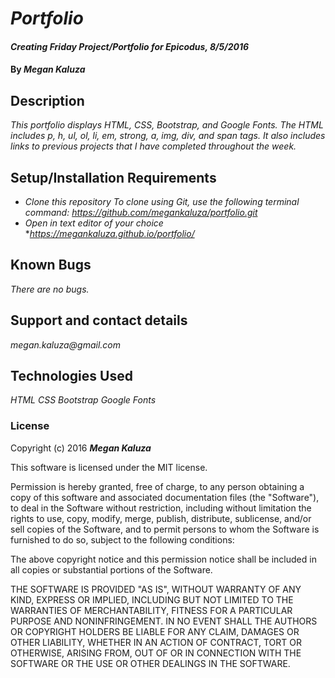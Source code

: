 # _Portfolio_

#### _Creating Friday Project/Portfolio for Epicodus, 8/5/2016_

#### By _**Megan Kaluza**_

## Description

_This portfolio displays HTML, CSS, Bootstrap, and Google Fonts. The HTML includes p, h, ul, ol, li, em, strong, a, img, div, and span tags. It also includes links to previous projects that I have completed throughout the week._

## Setup/Installation Requirements

* _Clone this repository_
    _To clone using Git, use the following terminal command:_
    _https://github.com/megankaluza/portfolio.git_
* _Open in text editor of your choice_
*_https://megankaluza.github.io/portfolio/_

## Known Bugs

_There are no bugs._

## Support and contact details

_megan.kaluza@gmail.com_

## Technologies Used

_HTML_
_CSS_
_Bootstrap_
_Google Fonts_

### License

Copyright (c) 2016 **_Megan Kaluza_**

This software is licensed under the MIT license.

Permission is hereby granted, free of charge, to any person obtaining a copy of this software and associated documentation files (the "Software"), to deal in the Software without restriction, including without limitation the rights to use, copy, modify, merge, publish, distribute, sublicense, and/or sell copies of the Software, and to permit persons to whom the Software is furnished to do so, subject to the following conditions:

The above copyright notice and this permission notice shall be included in all copies or substantial portions of the Software.

THE SOFTWARE IS PROVIDED "AS IS", WITHOUT WARRANTY OF ANY KIND, EXPRESS OR IMPLIED, INCLUDING BUT NOT LIMITED TO THE WARRANTIES OF MERCHANTABILITY, FITNESS FOR A PARTICULAR PURPOSE AND NONINFRINGEMENT. IN NO EVENT SHALL THE AUTHORS OR COPYRIGHT HOLDERS BE LIABLE FOR ANY CLAIM, DAMAGES OR OTHER LIABILITY, WHETHER IN AN ACTION OF CONTRACT, TORT OR OTHERWISE, ARISING FROM, OUT OF OR IN CONNECTION WITH THE SOFTWARE OR THE USE OR OTHER DEALINGS IN THE SOFTWARE.
